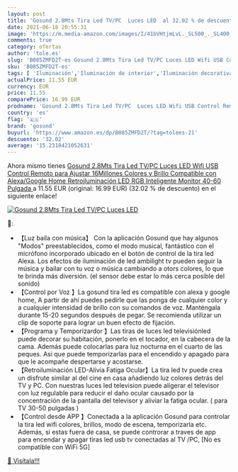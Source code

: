 ```yaml
---
layout: post
title: 'Gosund 2.8Mts Tira Led TV/PC  Luces LED  al 32.02 % de descuento'
date: 2021-06-18 20:55:31
image: 'https://m.media-amazon.com/images/I/41bVHtjmLvL._SL500_._SL400_.jpg'
comments: true
category: ofertas
author: 'tole.es'
slug: 'B085ZMFD2T-es Gosund 2.8Mts Tira Led TV/PC Luces LED Wifi USB Control...'
sku: 'B085ZMFD2T-es'
tags: [ 'Iluminación','Iluminación de interior','Iluminación decorativa y para usos específicos de interior','Tiras LED de interior','google','gosund','home', ]
actualPrice: 11.55 EUR
currency: EUR
price: 11.55
comparePrice: 16.99 EUR
prodname: 'Gosund 2.8Mts Tira Led TV/PC  Luces LED Wifi USB Control Remoto para Ajustar 16Millones Colores y Brillo  Compatible con Alexa/Google Home  Retroiluminación LED RGB Inteligente Monitor  40-60 Pulgada '
country: 'es'
flag: '🇪🇸'
brand: 'gosund'
buyurl: 'https://www.amazon.es/dp/B085ZMFD2T/?tag=tolees-21'
descuento: '32.02'
average: '15.2318421052631'
---
```


Ahora mismo tienes [Gosund 2.8Mts Tira Led TV/PC  Luces LED Wifi USB Control Remoto para Ajustar 16Millones Colores y Brillo  Compatible con Alexa/Google Home  Retroiluminación LED RGB Inteligente Monitor  40-60 Pulgada ](https://www.amazon.es/dp/B085ZMFD2T/?tag=tolees-21) a 11.55 EUR (original: 16.99 EUR) (32.02 %  de descuento) en el siguiente enlace!

[![Gosund 2.8Mts Tira Led TV/PC  Luces LED ](https://m.media-amazon.com/images/I/41bVHtjmLvL._SL500_._SL400_.jpg)](https://www.amazon.es/dp/B085ZMFD2T/?tag=tolees-21)

🔎:

- 【Luz baila con música】 Con la aplicación Gosund que hay algunos "Modos" preestablecidos, como el modo musical, fantástico con el micrófono incorporado ubicado en el botón de control de la tira led Alexa. Los efectos de iluminación de led ambilight tv pueden seguir la música y bailar con tu voz o música cambiando a otors colores, lo que te brinda más diversión. (el sensor debe estar lo más cerca posible del sonido)
- 【Control por Voz 】La gosund tira led es compatible con alexa y google home, A partir de ahí puedes pedirle que las ponga de cualquier color y a cualquier intensidad de brillo con su comandos de voz. Manténgala durante 15-20 segundos después de pegar. Se recomienda utilizar un clip de soporte para lograr un buen efecto de fijación.
- 【Programa y Temporizardor 】Las tiras de luces led televisiónled puede decorar su habitación, ponerlo en el tocador, en la cabecera de la cama. Además puede colocarlas para luz nocturna en el cuarto de las peques. Asi que puede temporizarlas para el encendido y apagado para que le acompañe despertarse y acostarse.
- 【Retroiluminación LED-Alivia Fatiga Ocular】La tira led tv puede crea un disfrute similar al del cine en casa añadiendo luz colores detrás del TV y PC. Con nuestras luces led television puede aligerar el televisor con luz regulable para reducir el daño ocular causado por la concentración de la pantalla del televisor y aliviar la fatiga ocular. ( para TV 30-50 pulgadas )
- 【Control desde APP 】Conectada a la aplicación Gosund para controlar la tira led wifi colores, brillos, modo de escena, temporizarla etc. Además, si estas fuera de casa, se puede controrar a traves de app para encendar y apagar tiras led usb tv conectadas al TV /PC, [No es compatible con WiFi 5G]

[🛒 Visítala!!!](https://www.amazon.es/dp/B085ZMFD2T/?tag=tolees-21)
